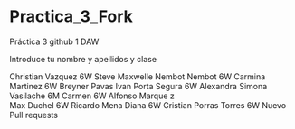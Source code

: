 # Practica_3_Fork
Práctica 3 github 1 DAW


Introduce tu nombre y apellidos y clase

Christian Vazquez 6W
Steve Maxwelle Nembot Nembot 6W
Carmina Martinez 6W
Breyner Pavas
Ivan Porta Segura 6W
Alexandra Simona Vasilache 6M
Carmen 6W
Alfonso Marque z              
Max Duchel 6W
Ricardo Mena Diana 6W
Cristian Porras Torres 6W
Nuevo Pull requests
